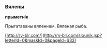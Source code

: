 ### Вялены
**прыметнік**

Прыгатаваны вяленнем. Вяленая рыба.

<a rel="author">[http://rv-blr.com/](http://rv-blr.com/slounik.jsp?letterId=0&maskId=0&pageId=633)</a>
